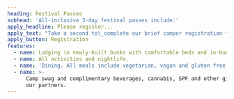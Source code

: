 ```yaml
---
heading: Festival Passes
subhead: 'All-inclusive 3-day festival passes include:'
apply_headline: Please register...
apply_text: "Take a second to\_complete our brief camper registration form."
apply_button: Registration
features:
  - name: Lodging in newly-built bunks with comfortable beds and in-bunk bathrooms.
  - name: All activities and nightlife.
  - name: 'Dining. All meals include vegetarian, vegan and gluten free options.'
  - name: >-
      Camp swag and complimentary beverages, cannabis, SPF and other gifts from
      our partners.
---
```


